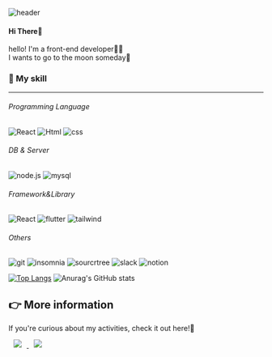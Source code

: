![header](https://capsule-render.vercel.app/api?type=soft&color=0:4388d3,100:ff9dda&height=200&section=header&text=🤗Welcome🤗%20&fontColor=fff&fontSize=50&animation=twinkling)

#### Hi There👋
<div>hello! I'm a front-end developer👩‍💻</div>
<div>I wants to go to the moon someday🚀</div>

### 💪 My skill
---

###### Programming Language
![React](https://img.shields.io/badge/javascript-f7df1e.svg?logo=javascript&logoColor=white&style=for-the-badge) ![Html](https://img.shields.io/badge/html-e34f26.svg?logo=html5&logoColor=white&style=for-the-badge) ![css](https://img.shields.io/badge/css-1572b6.svg?logo=css3&logoColor=white&style=for-the-badge)
###### DB & Server
![node.js](https://img.shields.io/badge/node.js-339933.svg?logo=node.js&logoColor=white&style=for-the-badge) ![mysql](https://img.shields.io/badge/mysql-4479a1.svg?logo=mysql&logoColor=white&style=for-the-badge)
###### Framework&Library
![React](https://img.shields.io/badge/react-61DAFB.svg?logo=react&logoColor=white&style=for-the-badge)  ![flutter](https://img.shields.io/badge/flutter-02569b.svg?logo=flutter&logoColor=white&style=for-the-badge) ![tailwind](https://img.shields.io/badge/tailwindcss-06b6d4.svg?logo=tailwindcss&logoColor=white&style=for-the-badge)
###### Others
![git](https://img.shields.io/badge/git-f05032.svg?logo=git&logoColor=white&style=for-the-badge) ![insomnia](https://img.shields.io/badge/insomnia-4000bf.svg?logo=insomnia&logoColor=white&style=for-the-badge) ![sourcrtree](https://img.shields.io/badge/sourcetree-0052cc.svg?logo=insomnia&logoColor=white&style=for-the-badge) ![slack](https://img.shields.io/badge/slack-4a154b.svg?logo=slack&logoColor=white&style=for-the-badge) ![notion](https://img.shields.io/badge/notion-000000.svg?logo=notion&logoColor=white&style=for-the-badge)


[![Top Langs](https://github-readme-stats.vercel.app/api/top-langs/?username=mijin6060&layout=compact)](https://github.com/mijin6060/github-readme-stats)
![Anurag's GitHub stats](https://github-readme-stats.vercel.app/api?username=mijin6060&show_icons=true&theme=radical)

## 👉 More information

If you're curious about my activities, check it out here!🤗

<a href="https://velog.io/@mijin60">
    <img 
        src="http://img.shields.io/badge/-velog-20c997?style=flat&logo=velog&link=https://velog.io/@mijin60"
        style="height : auto; margin-left : 10px; margin-right : 10px;"/>
</a>
<a href="https://fast-sled-7a9.notion.site/About-me-876d1186d44942b58eefc84470a5ec2e">
    <img 
        src="http://img.shields.io/badge/-Notion-000000?style=flat&logo=notion&link=https://fast-sled-7a9.notion.site/About-me-876d1186d44942b58eefc84470a5ec2e"
        style="height : auto; margin-left : 10px; margin-right : 10px;"/>
</a>


